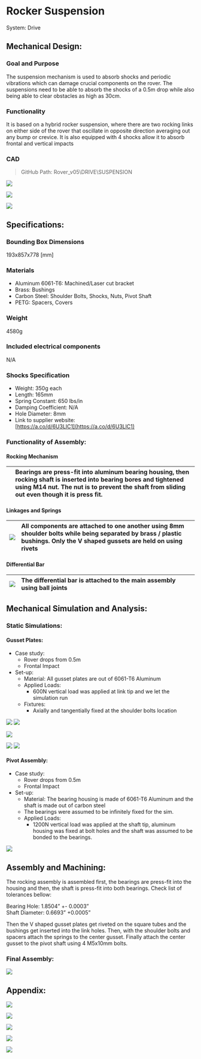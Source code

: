 # Rocker Suspension

System: Drive

## **Mechanical Design:**

### Goal and Purpose

The suspension mechanism is used to absorb shocks and periodic vibrations which can damage crucial components on the rover. The suspensions need to be able to absorb the shocks of a 0.5m drop while also being able to clear obstacles as high as 30cm.  
 

### Functionality

It is based on a hybrid rocker suspension, where there are two rocking links on either side of the rover that oscillate in opposite direction averaging out any bump or crevice. It is also equipped with 4 shocks allow it to absorb frontal and vertical impacts

### CAD

> GitHub Path: Rover\_v05\\DRIVE\\SUSPENSION

![](img\rocker\image13.png)

![](img\rocker\image10.png)

![](img\rocker\image4.png)

## **Specifications:**

### Bounding Box Dimensions

193x857x778 \[mm\]

### Materials

- Aluminum 6061-T6: Machined/Laser cut bracket  
- Brass: Bushings  
- Carbon Steel: Shoulder Bolts, Shocks, Nuts, Pivot Shaft  
- PETG: Spacers, Covers

### Weight

4580g

### Included electrical components

N/A

### Shocks Specification

- Weight: 350g each  
- Length: 165mm  
- Spring Constant: 650 lbs/in  
- Damping Coefficient: N/A  
- Hole Diameter: 8mm  
- Link to supplier website:  
  [https://a.co/d/6U3LlC1](https://a.co/d/6U3LlC1)


### Functionality of Assembly:

#### Rocking Mechanism

|  | Bearings are press-fit into aluminum bearing housing, then  rocking shaft is inserted into bearing bores and tightened using M14 nut. The nut is to prevent the shaft from sliding out even though it is press fit. |
| :---- | :---- |

#### Linkages and Springs

| ![](img\rocker\image18.png) | All components are attached to one another using 8mm shoulder bolts while being separated by brass / plastic bushings. Only the V shaped gussets are held on using rivets |
| :---- | :---- |

#### Differential Bar

| ![](img\rocker\image5.png) | The differential bar is attached to the main assembly using ball joints  |
| :---- | :---- |

## **Mechanical Simulation and Analysis:**

### Static Simulations:

#### Gusset Plates:

- Case study:   
  - Rover drops from 0.5m  
  - Frontal Impact  
- Set-up:  
  - Material: All gusset plates are out of 6061-T6 Aluminum  
  - Applied Loads:   
    - 600N vertical load was applied at link tip and we let the simulation run  
  - Fixtures:  
    - Axially and tangentially fixed at the shoulder bolts location

![](img\rocker\image3.png)		![](img\rocker\image1.png)

![](img\rocker\image17.png)

![](img\rocker\image15.png)	      ![](img\rocker\image11.png)

#### Pivot Assembly:

- Case study:   
  - Rover drops from 0.5m  
  - Frontal Impact  
- Set-up:  
  - Material: The bearing housing is made of  6061-T6 Aluminum and the shaft is made out of carbon steel  
  - The bearings were assumed to be infinitely fixed for the sim.  
  - Applied Loads:   
    - 1200N vertical load was applied at the shaft tip, aluminum housing was fixed at bolt holes and the shaft was assumed to be bonded to the bearings.

![](img\rocker\image16.png)

## **Assembly and Machining:**

The rocking assembly is assembled first, the bearings are press-fit into the housing and then, the shaft is press-fit into both bearings. Check list of tolerances bellow:

Bearing Hole: 1.8504” \+- 0.0003”  
Shaft Diameter: 0.6693” \+0.0005”

Then the V shaped gusset plates get riveted on the square tubes and the bushings get inserted into the link holes. Then, with the shoulder bolts and spacers attach the springs to the center gusset. Finally attach the center gusset to the pivot shaft using 4 M5x10mm bolts.

### Final Assembly:

![](img\rocker\image2.png)

## **Appendix:**

![](img\rocker\image14.png)

![](img\rocker\image6.png)

![](img\rocker\image9.png)

![](img\rocker\image12.png)

![](img\rocker\image7.png)

